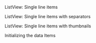 ListView: Single line items
<snippet id='ext-listview-basic-html'/>

ListView: Single line items with separators
<snippet id='ext-listview-borders-html'/>

ListView: Single line items with thumbnails
<snippet id='ext-listview-thumbs-html'/>

Initializing the data Items
<snippet id='ext-listview-basic-code'/>